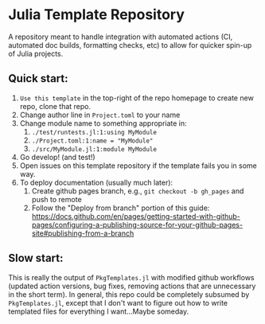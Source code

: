 # Julia Template Repository
A repository meant to handle integration with automated actions (CI, automated doc builds, formatting checks, etc) to allow for quicker spin-up of Julia projects.

## Quick start:
1. `Use this template` in the top-right of the repo homepage to create new repo, clone that repo.
2. Change author line in `Project.toml` to your name
3. Change module name to something appropriate in:
    1. `./test/runtests.jl:1:using MyModule`
    2. `./Project.toml:1:name = "MyModule"`
    3. `./src/MyModule.jl:1:module MyModule`
4. Go develop! (and test!)
5. Open issues on this template repository if the template fails you in some way.
6. To deploy documentation (usually much later):
    1. Create github pages branch, e.g., `git checkout -b gh_pages` and push to remote
    2. Follow the "Deploy from branch" portion of this guide: https://docs.github.com/en/pages/getting-started-with-github-pages/configuring-a-publishing-source-for-your-github-pages-site#publishing-from-a-branch

## Slow start:
This is really the output of `PkgTemplates.jl` with modified github workflows (updated action versions, bug fixes, removing actions that are unnecessary in the short term). In general, this repo could be completely subsumed by `PkgTemplates.jl`, except that I don't want to figure out how to write templated files for everything I want...Maybe someday.

